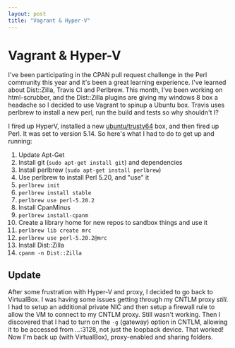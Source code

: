 ```yaml
---
layout: post
title: "Vagrant & Hyper-V"
---
```


# Vagrant & Hyper-V
I've been participating in the CPAN pull request challenge in the Perl community this year and it's been a great learning experience. I've learned about Dist::Zilla, Travis CI and Perlbrew. This month, I've been working on html-scrubber, and the Dist::Zilla plugins are giving my windows 8 box a headache so I decided to use Vagrant to spinup a Ubuntu box. Travis uses perlbrew to install a new perl, run the build and tests so why shouldn't I? 

I fired up HyperV, installed a new [ubuntu/trusty64](https://vagrantcloud.com/ubuntu/boxes/trusty64) box, and then fired up Perl. It was set to version 5.14. So here's what I had to do to get up and running:

1. Update Apt-Get
2. Install git (`sudo apt-get install git`) and dependencies
4. Install perlbrew (`sudo apt-get install perlbrew`)
5. Use perlbrew to install Perl 5.20, and "use" it
  1. `perlbrew init`
  2. `perlbrew install stable`
  3. `perlbrew use perl-5.20.2`
6. Install CpanMinus
  1. `perlbrew install-cpanm`
7. Create a library home for new repos to sandbox things and use it 
  1. `perlbrew lib create mrc`
  2. `perlbrew use perl-5.20.2@mrc`
7. Install Dist::Zilla 
  1. `cpanm -n Dist::Zilla`

## Update
After some frustration with Hyper-V and proxy, I decided to go back to VirtualBox. I was having some issues getting through my CNTLM proxy _still_. I had to setup an additional private NIC and then setup a firewall rule to allow the VM to connect to my CNTLM proxy. Still wasn't working. Then I discovered that I had to turn on the `-g` (gateway) option in CNTLM, allowing it to be accessed from *.*.*.*:3128, not just the loopback device. That worked! Now I'm back up (with VirtualBox), proxy-enabled and sharing folders.
